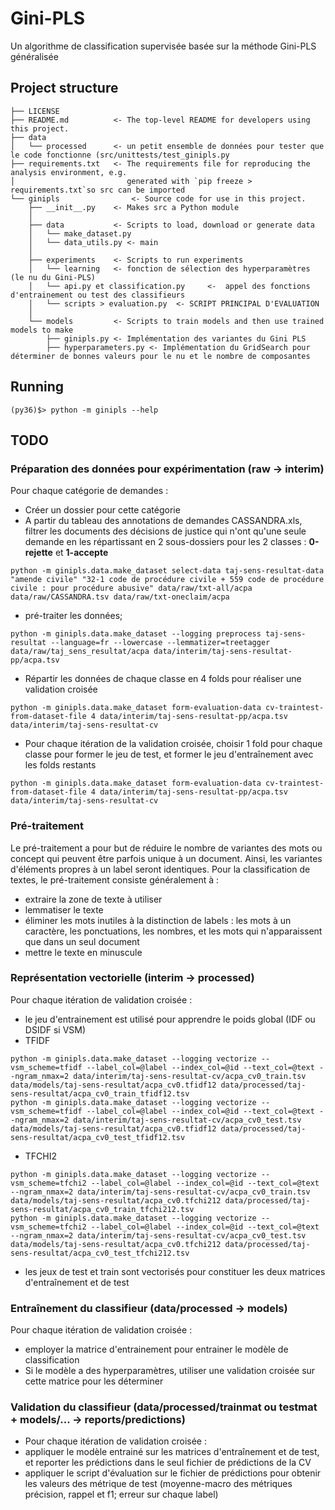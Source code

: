Gini-PLS 
==============================

Un algorithme de classification supervisée basée sur la méthode Gini-PLS généralisée

Project structure
---------------------------

    ├── LICENSE
    ├── README.md          <- The top-level README for developers using this project.
    ├── data      
    │   └── processed      <- un petit ensemble de données pour tester que le code fonctionne (src/unittests/test_ginipls.py
    ├── requirements.txt   <- The requirements file for reproducing the analysis environment, e.g.
    │                         generated with `pip freeze > requirements.txt`so src can be imported
    └── ginipls                <- Source code for use in this project.
        ├── __init__.py    <- Makes src a Python module
        │
        ├── data           <- Scripts to load, download or generate data
        │   └── make_dataset.py
        │   └── data_utils.py <- main
        │
        ├── experiments    <- Scripts to run experiments
        │   └── learning   <- fonction de sélection des hyperparamètres (le nu du Gini-PLS)
        │   └── api.py et classification.py     <-  appel des fonctions d'entrainement ou test des classifieurs
        │   └── scripts > evaluation.py  <- SCRIPT PRINCIPAL D'EVALUATION
        │
        └── models         <- Scripts to train models and then use trained models to make
            ├── ginipls.py <- Implémentation des variantes du Gini PLS
            ├── hyperparameters.py <- Implémentation du GridSearch pour déterminer de bonnes valeurs pour le nu et le nombre de composantes
        
Running
-------
`(py36)$> python -m ginipls --help`

TODO
----
### Préparation des données pour expérimentation (raw -> interim)
Pour chaque catégorie de demandes :
*  Créer un dossier pour cette catégorie 
*  A partir du tableau des annotations de demandes CASSANDRA.xls, filtrer les documents des décisions de justice qui n'ont qu'une seule demande en les répartissant en 2 sous-dossiers pour les 2 classes : **0-rejette** et **1-accepte**
```
python -m ginipls.data.make_dataset select-data taj-sens-resultat-data "amende civile" "32-1 code de procédure civile + 559 code de procédure civile : pour procédure abusive" data/raw/txt-all/acpa data/raw/CASSANDRA.tsv data/raw/txt-oneclaim/acpa
```
*  pré-traiter les données; 
```
python -m ginipls.data.make_dataset --logging preprocess taj-sens-resultat --language=fr --lowercase --lemmatizer=treetagger data/raw/taj_sens_resultat/acpa data/interim/taj-sens-resultat-pp/acpa.tsv
```
*  Répartir les données de chaque classe en 4 folds pour réaliser une validation croisée
```
python -m ginipls.data.make_dataset form-evaluation-data cv-traintest-from-dataset-file 4 data/interim/taj-sens-resultat-pp/acpa.tsv data/interim/taj-sens-resultat-cv
```
*  Pour chaque itération de la validation croisée, choisir 1 fold pour chaque classe pour former le jeu de test, et former le jeu d'entraînement avec les folds restants
```
python -m ginipls.data.make_dataset form-evaluation-data cv-traintest-from-dataset-file 4 data/interim/taj-sens-resultat-pp/acpa.tsv data/interim/taj-sens-resultat-cv
```
### Pré-traitement
Le pré-traitement a pour but de réduire le nombre de variantes des mots ou concept qui peuvent être parfois unique à un document. Ainsi, les variantes d'éléments propres à un label seront identiques. Pour la classification de textes, le pré-traitement consiste généralement à :
*  extraire la zone de texte à utiliser
*  lemmatiser le texte
*  éliminer les mots inutiles à la distinction de labels : les mots à un caractère, les ponctuations, les nombres, et les mots qui n'apparaissent que dans un seul document
*  mettre le texte en minuscule
### Représentation vectorielle (interim -> processed)
Pour chaque itération de validation croisée :
*  le jeu d'entrainement est utilisé pour apprendre le poids global (IDF ou DSIDF si VSM)
  * TFIDF
```
python -m ginipls.data.make_dataset --logging vectorize --vsm_scheme=tfidf --label_col=@label --index_col=@id --text_col=@text --ngram_nmax=2 data/interim/taj-sens-resultat-cv/acpa_cv0_train.tsv data/models/taj-sens-resultat/acpa_cv0.tfidf12 data/processed/taj-sens-resultat/acpa_cv0_train_tfidf12.tsv
python -m ginipls.data.make_dataset --logging vectorize --vsm_scheme=tfidf --label_col=@label --index_col=@id --text_col=@text --ngram_nmax=2 data/interim/taj-sens-resultat-cv/acpa_cv0_test.tsv data/models/taj-sens-resultat/acpa_cv0.tfidf12 data/processed/taj-sens-resultat/acpa_cv0_test_tfidf12.tsv
```
* TFCHI2
```
python -m ginipls.data.make_dataset --logging vectorize --vsm_scheme=tfchi2 --label_col=@label --index_col=@id --text_col=@text --ngram_nmax=2 data/interim/taj-sens-resultat-cv/acpa_cv0_train.tsv data/models/taj-sens-resultat/acpa_cv0.tfchi212 data/processed/taj-sens-resultat/acpa_cv0_train_tfchi212.tsv
python -m ginipls.data.make_dataset --logging vectorize --vsm_scheme=tfchi2 --label_col=@label --index_col=@id --text_col=@text --ngram_nmax=2 data/interim/taj-sens-resultat-cv/acpa_cv0_test.tsv data/models/taj-sens-resultat/acpa_cv0.tfchi212 data/processed/taj-sens-resultat/acpa_cv0_test_tfchi212.tsv
```
*  les jeux de test et train sont vectorisés pour constituer les deux matrices d'entraînement et de test
### Entraînement du classifieur (data/processed -> models)
Pour chaque itération de validation croisée :
*  employer la matrice d'entrainement pour entrainer le modèle de classification
  *  Si le modèle a des hyperparamètres, utiliser une validation croisée sur cette matrice pour les déterminer 
### Validation du classifieur (data/processed/trainmat ou testmat + models/... -> reports/predictions)
*  Pour chaque itération de validation croisée :
  *  appliquer le modèle entrainé sur les matrices d'entraînement et de test, et reporter les prédictions dans le seul fichier de prédictions de la CV   
*  appliquer le script d'évaluation sur le fichier de prédictions pour obtenir les valeurs des métrique de test (moyenne-macro des métriques précision, rappel et f1; erreur sur chaque label)

